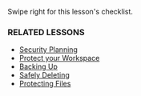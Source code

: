 [Title]: # (What now?)
[Order]: # (4)

Swipe right for this lesson's checklist. 

### RELATED LESSONS

*   [Security Planning](umbrella://lesson/security-planning)
*   [Protect your Workspace](umbrella://lesson/protect-your-workspace) 
*   [Backing Up](umbrella://lesson/backing-up)
*   [Safely Deleting](umbrella://lesson/safely-deleting)
*   [Protecting Files](umbrella://lesson/protecting-files)
